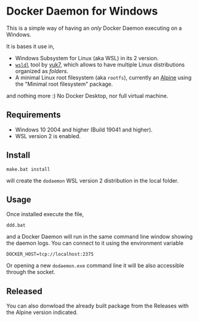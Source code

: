 # Docker Daemon for Windows

This is a simple way of having an _only_ Docker Daemon executing on a Windows.

It is bases it use in,

* Windows Subsystem for Linux (aka WSL) in its 2 version.
* [`wsldl`](https://github.com/yuk7/wsldl/) tool by [yuk7](https://github.com/yuk7), which allows to have multiple Linux distributions organized as _folders_.
* A minimal Linux root filesystem (aka `rootfs`), currently an [Alpine](https://alpinelinux.org/) using the "Minimal root filesystem" package.

and nothing more :)
No Docker Desktop, nor full virtual machine.

## Requirements

* Windows 10 2004 and higher (Build 19041 and higher).
* WSL version 2 is enabled.

## Install

```
make.bat install
```
will create the `dodaemon` WSL version 2 distribution in the local folder.

## Usage

Once installed execute the file,

```
ddd.bat
```

and a Docker Daemon will run in the same command line window showing the daemon logs. You can connect to it using the environment variable

```
DOCKER_HOST=tcp://localhost:2375
```

Or opening a new `dodaemon.exe` command line it will be also accessible through the socket.

## Released

You can also donwload the already built package from the Releases with the Alpine version indicated.
